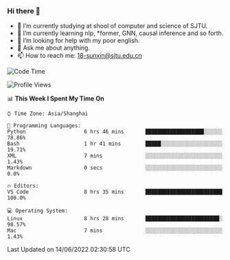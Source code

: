 ### Hi there 👋

<!--
**sunxin000/sunxin000** is a ✨ _special_ ✨ repository because its `README.md` (this file) appears on your GitHub profile.

Here are some ideas to get you started:

- 🔭 I’m currently working on ...
- 🌱 I’m currently learning ...
- 👯 I’m looking to collaborate on ...
- 🤔 I’m looking for help with ...
- 💬 Ask me about ...
- 📫 How to reach me: ...
- 😄 Pronouns: ...
- ⚡ Fun fact: ...
-->
- 🏫 I’m currently studying at shool of computer and science of SJTU.
- 🌱 I’m currently learning nlp, \*former, GNN, causal inference and so forth.
- 🤔 I’m looking for help with my poor english.
- 💬 Ask me about anything.
- 📫 How to reach me: 18-sunxin@sjtu.edu.cn
<!--START_SECTION:waka-->
![Code Time](http://img.shields.io/badge/Code%20Time-204%20hrs%2052%20mins-blue)

![Profile Views](http://img.shields.io/badge/Profile%20Views-2-blue)

📊 **This Week I Spent My Time On** 

```text
⌚︎ Time Zone: Asia/Shanghai

💬 Programming Languages: 
Python                   6 hrs 46 mins       ███████████████████░░░░░░   78.86% 
Bash                     1 hr 41 mins        █████░░░░░░░░░░░░░░░░░░░░   19.71% 
XML                      7 mins              ░░░░░░░░░░░░░░░░░░░░░░░░░   1.43% 
Markdown                 0 secs              ░░░░░░░░░░░░░░░░░░░░░░░░░   0.0%

🔥 Editors: 
VS Code                  8 hrs 35 mins       █████████████████████████   100.0%

💻 Operating System: 
Linux                    8 hrs 28 mins       ████████████████████████░   98.57% 
Mac                      7 mins              ░░░░░░░░░░░░░░░░░░░░░░░░░   1.43%

```


 Last Updated on 14/06/2022 02:30:58 UTC
<!--END_SECTION:waka-->
